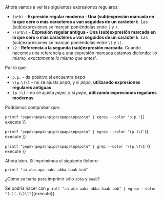 Ahora vamos a ver las siguientes expresiones regulares:

* `(a*b)` - **Expresión regular moderna - Una (sub)expresión marcada en la que cero o más caracteres `a` van seguidos de un carácter `b`**. Las (sub)expresiones se marcan poniéndolas entre `(` y `)`.
* `\(a*b\)` - **Expresión regular antigua - Una (sub)expresión marcada en la que cero o más caracteres `a` van seguidos de un carácter `b`**. Las (sub)expresiones se marcan poniéndolas entre `\(` y `\)`.
* `\2` - **Referencia a la segunda (sub)expresión marcada**. Cuando hacemos una referencia a una expresión marcada estamos diciendo: ‘*lo mismo, exactamente lo mismo que antes*’.

Por lo que:

* `p.p.` - da positivo si encuentra *pepa*
* `\(p.\)\1` - no se ajusta *pepa*, y sı́ *pepe*, **utilizando expresiones regulares antiguas**
* `(p.)\1` - no se ajusta *pepa*, y sı́ *pepe*, **utilizando expresiones regulares modernas**

Podriamos comprobar que:

`printf "pepe\npepa\npipo\npapa\npepo\n" | egrep --color 'p.p.'`{{ execute }}

`printf "pepe\npepa\npipo\npapa\npepo\n" | egrep --color '(p.)\1'`{{ execute }}

`printf "pepe\npepa\npipo\npapa\npepo\n" | grep --color '\(p.\)\1'`{{ execute }}


Ahora bien. Si imprimimos el siguiente fichero:

`printf "aa aba apa aabs abba baab bab"`

¿Cómo se haría para imprimir sólo `abba` y `baab`?

Se podría hacer con `printf "aa aba aabs abba baab bab" | egrep --color "(.)(.)\2\1"`{{execute}}
